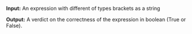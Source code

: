**Input:** An expression with different of types brackets as a string 

**Output:** A verdict on the correctness of the expression in boolean (True or False).
